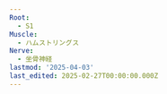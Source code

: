 ```yaml
---
Root:
  - S1
Muscle:
  - ハムストリングス
Nerve:
  - 坐骨神経
lastmod: '2025-04-03'
last_edited: 2025-02-27T00:00:00.000Z
---
```



